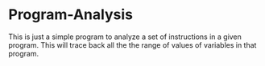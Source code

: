 # Program-Analysis
This is just a simple program to analyze a set of instructions in a given program. This will trace back all the the range of values of variables in that program.

